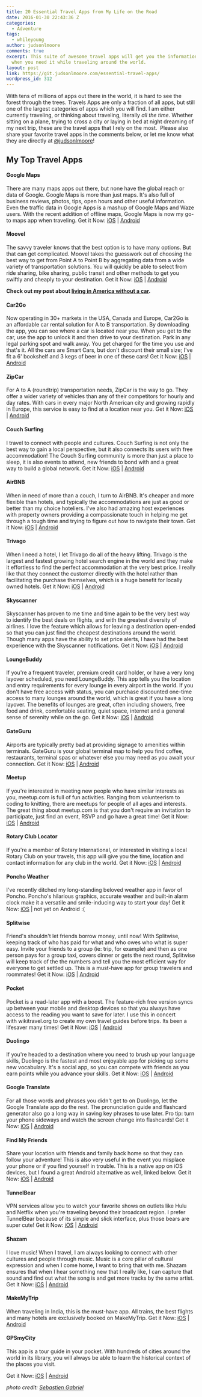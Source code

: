 ```yaml
---
title: 20 Essential Travel Apps from My Life on the Road
date: 2016-01-30 22:43:36 Z
categories:
  - Adventure
tags:
  - whileyoung
author: judsonlmoore
comments: true
excerpt: This suite of awesome travel apps will get you the information you need,
  when you need it while traveling around the world.
layout: post
link: https://git.judsonlmoore.com/essential-travel-apps/
wordpress_id: 312
---
```


With tens of millions of apps out there in the world, it is hard to see the forest through the trees. Travels Apps are only a fraction of all apps, but still one of the largest categories of apps which you will find. I am either currently traveling, or thinking about traveling, literally _all the time_. Whether sitting on a plane, trying to cross a city or laying in bed at night dreaming of my next trip, these are the travel apps that I rely on the most.  Please also share your favorite travel apps in the comments below, or let me know what they are directly at [@judsonlmoore](http://twitter.com/judsonlmoore)!

## My Top Travel Apps

#### Google Maps

There are many maps apps out there, but none have the global reach or data of Google. Google Maps is more than just maps. It's also full of business reviews, photos, tips, open hours and other useful information. Even the traffic data in Google Apps is a mashup of Google Maps and Waze users. With the recent addition of offline maps, Google Maps is now my go-to maps app when traveling.
Get it Now: [iOS](https://www.judsonlmoore.com/get/google-maps-ios/) | [Android](https://www.judsonlmoore.com/get/google-maps-android/)

#### Moovel

The savvy traveler knows that the best option is to have many options. But that can get complicated. Moovel takes the guesswork out of choosing the best way to get from Point A to Point B by aggregating data from a wide variety of transportation solutions. You will quickly be able to select from ride sharing, bike sharing, public transit and other methods to get you swiftly and cheaply to your destination.
Get it Now: [iOS](https://www.judsonlmoore.com/get/moovel-ios/) | [Android](https://www.judsonlmoore.com/get/moovel-android/)

**Check out my post about [living in America without a car](https://www.judsonlmoore.com/lifestyle/living-without-a-car-in-america/).**

#### Car2Go

Now operating in 30+ markets in the USA, Canada and Europe, Car2Go is an affordable car rental solution for A to B transportation. By downloading the app, you can see where a car is located near you. When you get to the car, use the app to unlock it and then drive to your destination. Park in any legal parking spot and walk away. You get charged for the time you use and that's it. All the cars are Smart Cars, but don't discount their small size; I've fit a 6' bookshelf and 3 kegs of beer in one of these cars!
Get it Now: [iOS](https://www.judsonlmoore.com/get/car2go-ios/) | [Android](https://www.judsonlmoore.com/get/car2go-android/)

#### ZipCar

For A to A (roundtrip) transportation needs, ZipCar is the way to go. They offer a wider variety of vehicles than any of their competitors for hourly and day rates. With cars in every major North American city and growing rapidly in Europe, this service is easy to find at a location near you.
Get it Now: [iOS](https://www.judsonlmoore.com/get/zipcar-ios/) | [Android](https://www.judsonlmoore.com/get/zipcar-android/)

#### Couch Surfing

I travel to connect with people and cultures. Couch Surfing is not only the best way to gain a local perspective, but it also connects its users with free accommodation! The Couch Surfing community is more than just a place to sleep, it is also events to attend, new friends to bond with and a great way to build a global network.
Get it Now: [iOS](https://www.judsonlmoore.com/get/couchsurfing-ios/) | [Android](https://www.judsonlmoore.com/get/couchsurfing-android/)

#### AirBNB

When in need of more than a couch, I turn to AirBNB. It's cheaper and more flexible than hotels, and typically the accommodations are just as good or better than my choice hoteliers. I've also had amazing host experiences with property owners providing a compassionate touch in helping me get through a tough time and trying to figure out how to navigate their town.
Get it Now: [iOS](https://www.judsonlmoore.com/get/airbnb-ios/) | [Android](https://www.judsonlmoore.com/get/airbnb-android/)

#### Trivago

When I need a hotel, I let Trivago do all of the heavy lifting. Trivago is the largest and fastest growing hotel search engine in the world and they make it effortless to find the perfect accommodation at the very best price. I really like that they connect the customer directly with the hotel rather than facilitating the purchase themselves, which is a huge benefit for locally owned hotels.
Get it Now: [iOS](https://www.judsonlmoore.com/get/trivago-ios/) | [Android](https://www.judsonlmoore.com/get/trivago-android/)

#### Skyscanner

Skyscanner has proven to me time and time again to be the very best way to identify the best deals on flights, and with the greatest diversity of airlines. I love the feature which allows for leaving a destination open-ended so that you can just find the cheapest destinations around the world. Though many apps have the ability to set price alerts, I have had the best experience with the Skyscanner notifications.
Get it Now: [iOS](https://www.judsonlmoore.com/get/skyscanner-ios/) | [Android](https://www.judsonlmoore.com/get/skyscanner-android/)

#### LoungeBuddy

If you're a frequent traveler, premium credit card holder, or have a very long layover scheduled, you need LoungeBuddy. This app tells you the location and entry requirements for every lounge in every airport in the world. If you don't have free access with status, you can purchase discounted one-time access to many lounges around the world, which is great if you have a long layover. The benefits of lounges are great, often including showers, free food and drink, comfortable seating, quiet space, internet and a general sense of serenity while on the go.
Get it Now: [iOS](https://www.judsonlmoore.com/get/loungebuddy-ios/) | [Android](https://www.judsonlmoore.com/get/loungebuddy-android/)

#### GateGuru

Airports are typically pretty bad at providing signage to amenities within terminals. GateGuru is your global terminal map to help you find coffee, restaurants, terminal spas or whatever else you may need as you await your connection.
Get it Now: [iOS](https://www.judsonlmoore.com/get/gateguru-ios/) | [Android](https://www.judsonlmoore.com/get/gate-guru-android/)

#### Meetup

If you're interested in meeting new people who have similar interests as you, meetup.com is full of fun activities. Ranging from volunteerism to coding to knitting, there are meetups for people of all ages and interests. The great thing about meetup.com is that you don't require an invitation to participate, just find an event, RSVP and go have a great time!
Get it Now: [iOS](https://www.judsonlmoore.com/get/meetup-ios/) | [Android](https://www.judsonlmoore.com/get/meetup-android/)

#### Rotary Club Locator

If you're a member of Rotary International, or interested in visiting a local Rotary Club on your travels, this app will give you the time, location and contact information for any club in the world.
Get it Now: [iOS](https://www.judsonlmoore.com/get/rotary-club-locator-ios/) | [Android](https://www.judsonlmoore.com/get/rotary-club-locator-android/)

#### Poncho Weather

I've recently ditched my long-standing beloved weather app in favor of Poncho. Poncho's hilarious graphics, accurate weather and built-in alarm clock make it a versatile and smile-inducing way to start your day!
Get it Now: [iOS](https://www.judsonlmoore.com/get/poncho-ios/) | not yet on Android :(

#### Splitwise

Friend's shouldn't let friends borrow money, until now! With Splitwise, keeping track of who has paid for what and who owes who what is super easy. Invite your friends to a group (ie: trip, for example) and then as one person pays for a group taxi, covers dinner or gets the next round, Splitwise will keep track of the the numbers and tell you the most efficient way for everyone to get settled up. This is a must-have app for group travelers and roommates!
Get it Now: [iOS](https://www.judsonlmoore.com/get/splitwise-ios/) | [Android](https://www.judsonlmoore.com/get/splitwise-android/)

#### Pocket

Pocket is a read-later app with a boost. The feature-rich free version syncs up between your mobile and desktop devices so that you always have access to the reading you want to save for later. I use this in concert with wikitravel.org to create my own travel guides before trips. Its been a lifesaver many times!
Get it Now: [iOS](https://www.judsonlmoore.com/get/pocket-ios/) | [Android](https://www.judsonlmoore.com/get/pocket-android/)

#### Duolingo

If you're headed to a destination where you need to brush up your language skills, Duolingo is the fastest and most enjoyable app for picking up some new vocabulary. It's a social app, so you can compete with friends as you earn points while you advance your skills.
Get it Now: [iOS](https://www.judsonlmoore.com/get/duolingo-ios/) | [Android](https://www.judsonlmoore.com/get/duolingo-android/)

#### Google Translate

For all those words and phrases you didn't get to on Duolingo, let the Google Translate app do the rest. The pronunciation guide and flashcard generator also go a long way in saving key phrases to use later. Pro tip: turn your phone sideways and watch the screen change into flashcards!
Get it Now: [iOS](https://www.judsonlmoore.com/get/google-translate-ios/) | [Android](https://www.judsonlmoore.com/get/google-translate-android/)

#### Find My Friends

Share your location with friends and family back home so that they can follow your adventure! This is also very useful in the event you misplace your phone or if you find yourself in trouble. This is a native app on iOS devices, but I found a great Android alternative as well, linked below.
Get it Now: [iOS](https://www.judsonlmoore.com/get/find-friends-ios/) | [Android](https://www.judsonlmoore.com/get/find-friends-android/)

#### TunnelBear

VPN services allow you to watch your favorite shows on outlets like Hulu and Netflix when you're traveling beyond their broadcast region. I prefer TunnelBear because of its simple and slick interface, plus those bears are super cute!
Get it Now: [iOS](https://www.judsonlmoore.com/get/tunnelbear-ios/) | [Android](https://www.judsonlmoore.com/get/tunnelbear-android/)

#### Shazam

I love music! When I travel, I am always looking to connect with other cultures and people through music. Music is a core pillar of cultural expression and when I come home, I want to bring that with me. Shazam ensures that when I hear something new that I really like, I can capture that sound and find out what the song is and get more tracks by the same artist.
Get it Now: [iOS](https://www.judsonlmoore.com/get/shazam-ios/) | [Android](https://www.judsonlmoore.com/get/shazam-android/)

#### MakeMyTrip

When traveling in India, this is the must-have app. All trains, the best flights and many hotels are exclusively booked on MakeMyTrip.
Get it Now: [iOS](https://www.judsonlmoore.com/get/makemytrip-ios/) | [Android](https://www.judsonlmoore.com/get/makemytrip-android/)

#### GPSmyCity

This app is a tour guide in your pocket. With hundreds of cities around the world in its library, you will always be able to learn the historical context of the places you visit.

Get it Now: [iOS](https://www.judsonlmoore.com/get/gpsmycity-ios/) | [Android](https://www.judsonlmoore.com/get/gpsmycity-android/)

_photo credit: [Sebastien Gabriel](http://unsplash.com/sgabriel)_
